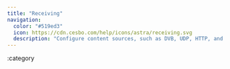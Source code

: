 ```yaml
---
title: "Receiving"
navigation:
  color: "#519ed3"
  icon: https://cdn.cesbo.com/help/icons/astra/receiving.svg
  description: "Configure content sources, such as DVB, UDP, HTTP, and RTSP"
---
```


:category
